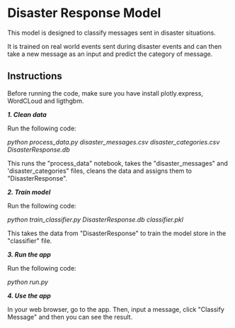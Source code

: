 # Disaster Response Model

This model is designed to classify messages sent in disaster situations.

It is trained on real world events sent during disaster events and can then take a new message as an input and predict the category of message.



## Instructions

Before running the code, make sure you have install plotly.express, WordCLoud and ligthgbm.

***1. Clean data***

Run the following code:

*python process_data.py disaster_messages.csv disaster_categories.csv DisasterResponse.db*

This runs the "process_data" notebook, takes the "disaster_messages" and 'disaster_categories" files, cleans the data and assigns them to "DisasterResponse".

***2. Train model***

Run the following code:

*python train_classifier.py DisasterResponse.db classifier.pkl*

This takes the data from "DisasterResponse" to train the model store in the "classifier" file.

***3. Run the app***

Run the following code:

*python run.py*

***4. Use the app***

In your web browser, go to the app. Then, input a message, click "Classify Message" and then you can see the result.
